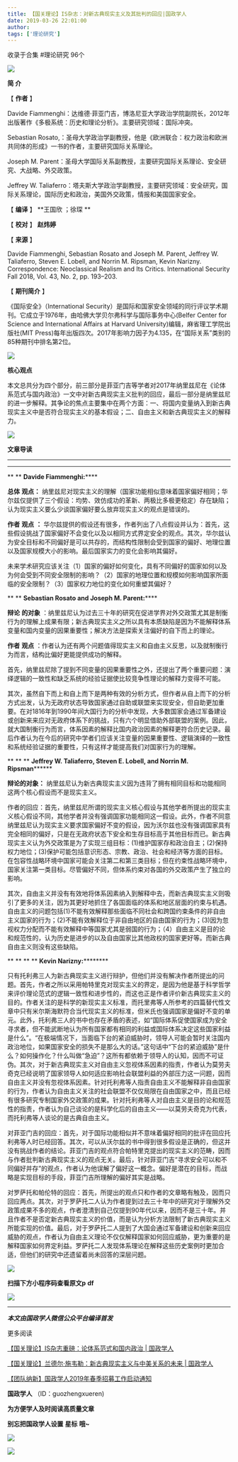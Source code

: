 ```yaml
---
title: 【国关理论】IS杂志：对新古典现实主义及其批判的回应|国政学人
date: 2019-03-26 22:01:00
author: 
tags: ['理论研究']
---
```



收录于合集 #理论研究 96个

![](/images/3268/2.gif)

  

**简 介**

  

【 **作者** 】

Davide Fiammenghi：达维德·菲亚门吉，博洛尼亚大学政治学院副院长，2012年出版著作《多极系统：历史和理论分析》。主要研究领域：国际冲突。

Sebastian Rosato,：圣母大学政治学副教授，他是《欧洲联合：权力政治和欧洲共同体的形成》一书的作者，主要研究国际关系理论。

Joseph M. Parent：圣母大学国际关系副教授，主要研究国际关系理论、安全研究、大战略、外交政策。

Jeffrey W. Taliaferro：塔夫斯大学政治学副教授，主要研究领域：安全研究，国际关系理论，国际历史和政治，美国外交政策，情报和美国国家安全。

【 **编译** 】 **王国欣 ；徐琛 **

【 **校对** 】 **赵炜婷**  

【 **来源** 】

Davide Fiammenghi, Sebastian Rosato and Joseph M. Parent, Jeffrey W.
Taliaferro, Steven E. Lobell, and Norrin M. Ripsman, Kevin Narizny.
Correspondence: Neoclassical Realism and Its Critics. International Security
Fall 2018, Vol. 43, No. 2, pp. 193–203.

【 **期刊简介** 】

《国际安全》（International
Security）是国际和国家安全领域的同行评议学术期刊。它成立于1976年，由哈佛大学贝尔弗科学与国际事务中心(Belfer Center for
Science and International Affairs at Harvard University)编辑，麻省理工学院出版社(MIT
Press)每年出版四次。2017年影响力因子为4.135，在“国际关系”类别的85种期刊中排名第2位。

![](/images/3268/3.png)

 **核心观点**

本文总共分为四个部分，前三部分是菲亚门吉等学者对2017年纳里兹尼在《论体系范式与国内政治》一文中对新古典现实主义批判的回应，最后一部分是纳里兹尼的进一步解释。其争论的焦点主要集中在两个方面：一、将国内变量纳入到新古典现实主义中是否符合现实主义的基本假设；二、自由主义和新古典现实主义的解释力。

![](/images/3268/4.jpeg)

 **文章导读**

  

 ** ** **  
******

 ** ** **Davide Fiammenghi:******

 **总体** **观点：**
纳里兹尼对现实主义的理解（国家功能相似意味着国家偏好相同；华尔兹仅提供了三个假设：均势、效仿成功的革新、两极比多极更稳定）存在缺陷；认为现实主义要么少谈国家偏好要么放弃现实主义的观点是错误的。

 **作者** **观点** **：**
华尔兹提供的假设还有很多，作者列出了八点假设并认为：首先，这些假设挑战了国家偏好不会变化以及以相同方式界定安全的观点。其次，华尔兹认为安全目标和不同偏好是可以共存的，而结构性限制会受到国家的偏好、地理位置以及国家规模大小的影响。最后国家实力的变化会影响其偏好。

未来学术研究应该关注（1）国家的偏好如何变化，具有不同偏好的国家如何以及为何会受到不同安全限制的影响？（2）国家的地理位置和规模如何影响国家所面临的安全限制？（3）国家权力地位的变化如何重塑其偏好？

 ** ** **Sebastian Rosato and Joseph M. Parent:******

 **辩论** **的对象**
：纳里兹尼认为过去三十年的研究在促进学界对外交政策尤其是制衡行为的理解上成果有限；新古典现实主义之所以具有本质缺陷是因为不能解释体系变量和国内变量的因果重要性；解决方法是探索关注偏好的自下而上的理论。

 **作者** **观点** ：作者认为还有两个问题值得现实主义和自由主义反思，以及就制衡行为而言，结构比偏好更能提供成功的解释。

首先，纳里兹尼除了提到不同变量的因果重要性之外，还提出了两个重要问题：演绎逻辑的一致性和缺乏系统的经验证据使比较竞争性理论的解释力变得不可能。

其次，虽然自下而上和自上而下是两种有效的分析方式，但作者从自上而下的分析方式出发，认为无政府状态导致国家通过自助或联盟来实现安全，但自助更加重要。在对1816年到1990年间大国行为的分析中发现，大多数国家会通过军备建设或创新来来应对无政府体系下的挑战，只有六个明显借助外部联盟的案例。因此，就大国制衡行为而言，体系因素的解释比国内政治因素的解释更符合历史记录。最后作者认为在今后的研究中学者们应该关注变量的因果重要性、逻辑演绎的一致性和系统经验证据的重要性，只有这样才能提高我们对国家行为的理解。

 ** ** ** **Jeffrey W. Taliaferro, Steven E. Lobell, and Norrin M.
Ripsman********

 **辩论的对象：** 纳里兹尼认为新古典现实主义因为违背了拥有相同目标和功能相同这两个核心假设而不是现实主义。

作者的回应：首先，纳里兹尼所谓的现实主义核心假设与其他学者所提出的现实主义核心假设不同，其他学者并没有强调国家功能相同这一假设。此外，作者不同意纳里兹尼认为现实主义要求国家偏好不变的假设，因为沃尔兹也没有强调国家具有完全相同的偏好，只是在无政府状态下安全和生存目标高于其他目标而已。新古典现实主义认为外交政策是为了实现三组目标：(1)维护国家存和政治自主；(2)保持权力地位；(3)保护可能包括意识形态、宗教、政治、社会和经济等方面的目标。在包容性战略环境中国家可能会关注第二和第三类目标；但在约束性战略环境中，国家关注第一类目标。尽管偏好不同，但体系约束对各国的外交政策产生了独立的影响。

其次，自由主义并没有有效地将体系因素纳入到解释中去，而新古典现实主义则吸引了更多的关注，因为其更好地抓住了各国面临的体系和地区层面的约束与机遇。自由主义的问题包括(1)不能有效解释那些面临不同社会和跨国约束条件的非自由主义国家的行为；(2)不能有效解释位于非自由地区的自由国家的行为；(3)因为忽视权力分配而不能有效解释中等国家尤其是弱国的行为；（4）自由主义是目的论和规范性的，认为历史是进步的以及自由国家比其他政权的国家更好等。而新古典自由主义则没有这些缺陷。

 ** ** ** ** **Kevin Narizny:**********  

只有托利弗三人为新古典现实主义进行辩护，但他们并没有解决作者所提出的问题。首先，作者之所以采用帕特里克对现实主义的界定，是因为他是基于科学哲学来评价理论范式的逻辑一致性和进步性的，而这也正是作者评价新古典现实主义的目的。作者关注的是科学的新现实主义标准，而托里弗等人所参考的四篇替代性文章中只有米尔斯海默符合当代现实主义的标准，但米氏也强调国家是偏好不变的单元。此外，托利弗三人的书中也存在矛盾的表述，如“国际体系促使国家成为安全寻求者，但不能武断地认为所有国家都有相同的利益或国际体系决定这些国家利益是什么”。“在极端情况下，当面临下台的紧迫威胁时，领导人可能会暂时关注国内政治地位，如果国家安全的损失不是那么大的话。”这句话中“下台的紧迫威胁”是什么？如何操作化？什么叫做“急迫”？这所有都依赖于领导人的认知，因而不可证伪。其次，对于新古典现实主义对自由主义忽视体系因素的指责，作者认为莫劳夫奇克已经说明了国家领导人如何适应影响社会联盟利益的外部压力这一问题，因而自由主义并没有忽视体系因素。针对托利弗等人指责自由主义不能解释非自由国家的行为，作者认为自由主义关注的社会联盟不仅仅局限在自由国家之中，而且已经有很多研究专制国家外交政策的成果。针对托利弗等人对自由主义是目的论和规范性的指责，作者认为自己谈论的是科学化后的自由主义——以莫劳夫奇克为代表，而托利弗等人谈论的是古典自由主义。

对菲亚门吉的回应：首先，对于国际功能相似并不意味着偏好相同的批评在回应托利弗等人时已经回答。其次，可以从沃尔兹的书中得到很多假设是正确的，但这并没有挑战作者的结论。菲亚门吉的观点符合帕特里克提出的现实主义的范畴，因而与作者批判新古典现实主义的观点无关。最后，针对菲亚门吉“寻求安全可以和不同偏好并存”的观点，作者认为他误解了偏好这一概念。偏好是潜在的目标，而战略是实现目标的手段，菲亚门吉所理解的偏好其实是战略。

对罗萨托和帕伦特的回应：首先，所提出的观点只和作者的文章略有触及，因而只回应两点。其次，对于罗萨托二人认为作者提到过去三十年中的研究对于理解外交政策成果不多的观点，作者澄清到自己仅提到90年代以来，因而不是三十年。并且作者不是否定新古典现实主义的价值，而是认为分析方法限制了新古典现实主义所能实现的价值。最后，对于罗萨托二人提到了大国会通过军备建设和创新来回应威胁的观点，作者认为自由主义理论不仅仅解释国家如何回应威胁，更为重要的是解释国家如何界定利益。罗萨托二人发现体系理论在解释这些历史案例时更加合适，但他们的研究中还遗留着尚未回答的深层问题。

![](/images/3268/5.png)

  

 **扫描下方小程序码查看原文p** **df**

  

  

![](/images/3268/6.png)

* * *

***本文由国政学人微信公众平台编译首发***

  

  

更多阅读

[【国关理论】IS杂志重磅：论体系范式和国内政治 |
国政学人](http://mp.weixin.qq.com/s?__biz=MzI3MTYzMzE5Mw==&mid=2247488905&idx=1&sn=576023a29817f87a62f007f521d9831a&chksm=eb3f8bcfdc4802d942250a26fbd1e43de642f8286cfd4525f390adcf6320818811b77be0a78a&scene=21#wechat_redirect)  

[【国关理论】兰德尔·施韦勒：新古典现实主义与中美关系的未来 |
国政学人](http://mp.weixin.qq.com/s?__biz=MzI3MTYzMzE5Mw==&mid=2247488905&idx=2&sn=19a33c6497009bf84707033c08feb444&chksm=eb3f8bcfdc4802d9240a81f8483fcd9ae5e15df2e5818f9b49ad72ed952c12b6d7baab4c7664&scene=21#wechat_redirect)  

[【团队纳新】国政学人2019年春季招募工作启动通知](http://mp.weixin.qq.com/s?__biz=MzI3MTYzMzE5Mw==&mid=2247488529&idx=1&sn=4d7a223b6bbfccdb000d0846d8be30e8&chksm=eb3f8a57dc480341c8a6ed4339b6d215c73b98cacfdba087fa5b5eddc1b2337dfd0549522576&scene=21#wechat_redirect)  

  

 **国政学人** （ID：guozhengxueren)

  

 **为方便学人及时阅读高质量文章**

 **别忘把国政学人设置** **星标** **哦~**

![](/images/3268/7.gif)

![](/images/3268/8.gif)

  

